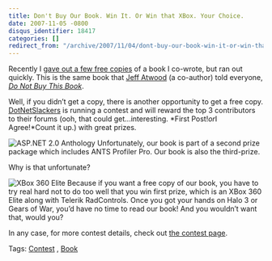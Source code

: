 ```yaml
---
title: Don't Buy Our Book. Win It. Or Win that XBox. Your Choice.
date: 2007-11-05 -0800
disqus_identifier: 18417
categories: []
redirect_from: "/archive/2007/11/04/dont-buy-our-book-win-it-or-win-that-x-box.aspx/"
---
```


Recently I [gave out a few free
copies](https://haacked.com/archive/2007/10/04/get-a-free-copy-of-our-new-book.aspx "Get a Free Copy of our new book")
of a book I co-wrote, but ran out quickly. This is the same book that
[Jeff Atwood](http://codinghorror.com/ "Jeff Atwood") (a co-author) told
everyone, [*Do Not Buy This
Book*](http://www.codinghorror.com/blog/archives/000971.html "Do Not Buy This Book").

Well, if you didn’t get a copy, there is another opportunity to get a
free copy. [DotNetSlackers](http://dotnetslackers.com/ "DotNetSlackers")
is running a contest and will reward the top 3 contributors to their
forums (ooh, that could get...interesting. *First Post!*or*I
Agree!*Count it up.) with great prizes.

![ASP.NET 2.0
Anthology](https://haacked.com/images/haacked_com/WindowsLiveWriter/DontBuyOurBookWinItOrWinthatXBoxYourChoi_8699/aspnetAnthology_5.gif)
Unfortunately, our book is part of a second prize package which includes
ANTS Profiler Pro. Our book is also the third-prize.

Why is that unfortunate?

![XBox 360
Elite](https://haacked.com/images/haacked_com/WindowsLiveWriter/DontBuyOurBookWinItOrWinthatXBoxYourChoi_8699/xboxelite_3.jpg)
Because if you want a free copy of our book, you have to try real hard
not to do too well that you win first prize, which is an XBox 360 Elite
along with Telerik RadControls. Once you got your hands on Halo 3 or
Gears of War, you’d have no time to read our book! And you wouldn’t want
that, would you?

In any case, for more contest details, check out [the contest
page](http://dotnetslackers.com/contest/peers/ "Contribute to DotNetSlackers community and win prizes").

Tags: [Contest](http://technorati.com/tags/Contest/ "Contest tag") ,
[Book](http://technorati.com/tags/Book/ "Book tag")

